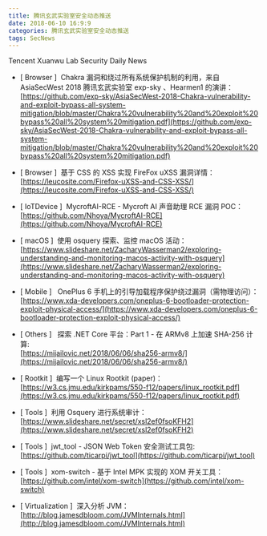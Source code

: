 ```yaml
---
title: 腾讯玄武实验室安全动态推送
date: 2018-06-10 16:9:9
categories: 腾讯玄武实验室安全动态推送
tags: SecNews
---
```


Tencent Xuanwu Lab Security Daily News  
* [ Browser ]  Chakra 漏洞和绕过所有系统保护机制的利用，来自 AsiaSecWest 2018 腾讯玄武实验室 exp-sky 、Hearmen1 的演讲：   
[https://github.com/exp-sky/AsiaSecWest-2018-Chakra-vulnerability-and-exploit-bypass-all-system-mitigation/blob/master/Chakra%20vulnerability%20and%20exploit%20bypass%20all%20system%20mitigation.pdf](https://github.com/exp-sky/AsiaSecWest-2018-Chakra-vulnerability-and-exploit-bypass-all-system-mitigation/blob/master/Chakra%20vulnerability%20and%20exploit%20bypass%20all%20system%20mitigation.pdf)  

* [ Browser ]  基于 CSS 的 XSS 实现 FireFox uXSS 漏洞详情：   
[https://leucosite.com/Firefox-uXSS-and-CSS-XSS/](https://leucosite.com/Firefox-uXSS-and-CSS-XSS/)  

* [ IoTDevice ]  MycroftAI-RCE - Mycroft AI 声音助理 RCE 漏洞 POC：   
[https://github.com/Nhoya/MycroftAI-RCE](https://github.com/Nhoya/MycroftAI-RCE)  

* [ macOS ]  使用 osquery 探索、监控 macOS 活动：   
[https://www.slideshare.net/ZacharyWasserman2/exploring-understanding-and-monitoring-macos-activity-with-osquery](https://www.slideshare.net/ZacharyWasserman2/exploring-understanding-and-monitoring-macos-activity-with-osquery)  

* [ Mobile ]   OnePlus 6 手机上的引导加载程序保护绕过漏洞（需物理访问）：   
[https://www.xda-developers.com/oneplus-6-bootloader-protection-exploit-physical-access/](https://www.xda-developers.com/oneplus-6-bootloader-protection-exploit-physical-access/)  

* [ Others ]   探索 .NET Core 平台：Part 1 - 在 ARMv8 上加速 SHA-256 计算:   
[https://mijailovic.net/2018/06/06/sha256-armv8/](https://mijailovic.net/2018/06/06/sha256-armv8/)  

* [ Rootkit ]  编写一个 Linux Rootkit (paper)：   
[https://w3.cs.jmu.edu/kirkpams/550-f12/papers/linux_rootkit.pdf](https://w3.cs.jmu.edu/kirkpams/550-f12/papers/linux_rootkit.pdf)  

* [ Tools ]  利用 Osquery 进行系统审计：   
[https://www.slideshare.net/secret/xsl2ef0fsoKFH2](https://www.slideshare.net/secret/xsl2ef0fsoKFH2)  

* [ Tools ]  jwt_tool - JSON Web Token 安全测试工具包:   
[https://github.com/ticarpi/jwt_tool](https://github.com/ticarpi/jwt_tool)  

* [ Tools ]  xom-switch - 基于 Intel MPK 实现的 XOM 开关工具：   
[https://github.com/intel/xom-switch](https://github.com/intel/xom-switch)  

* [ Virtualization ]  深入分析 JVM：   
[http://blog.jamesdbloom.com/JVMInternals.html](http://blog.jamesdbloom.com/JVMInternals.html)  

